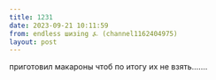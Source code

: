 ```yaml
---
title: 1231
date: 2023-09-21 10:11:59
from: endless шизing ⍼ (channel1162404975)
layout: post
---
```


приготовил макароны чтоб по итогу их не взять.......
